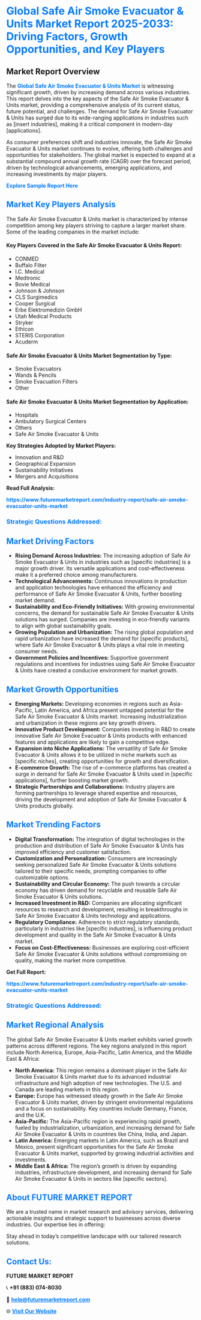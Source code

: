 <h1 style="color: #007BFF;">Global Safe Air Smoke Evacuator & Units Market Report 2025-2033: Driving Factors, Growth Opportunities, and Key Players</h1>

<section id="overview">
<h2>Market Report Overview</h2>
<p>The <a href="https://www.futuremarketreport.com/industry-report/safe-air-smoke-evacuator-units-market" style="color: #007BFF; text-decoration: none;"><strong>Global Safe Air Smoke Evacuator & Units Market</strong></a> is witnessing significant growth, driven by increasing demand across various industries. This report delves into the key aspects of the Safe Air Smoke Evacuator & Units market, providing a comprehensive analysis of its current status, future potential, and challenges. The demand for Safe Air Smoke Evacuator & Units has surged due to its wide-ranging applications in industries such as [insert industries], making it a critical component in modern-day [applications].</p>
<p>As consumer preferences shift and industries innovate, the Safe Air Smoke Evacuator & Units market continues to evolve, offering both challenges and opportunities for stakeholders. The global market is expected to expand at a substantial compound annual growth rate (CAGR) over the forecast period, driven by technological advancements, emerging applications, and increasing investments by major players.</p>
</section>

<section id="overview">
<p><a href="https://www.futuremarketreport.com/request-sample/reportId=127628" style="color: #007BFF; text-decoration: none;"><strong>Explore Sample Report Here</strong></a></p>
</section>

<section id="key-players">
<h2 style="color: #007BFF;">Market Key Players Analysis</h2>
<p>The Safe Air Smoke Evacuator & Units market is characterized by intense competition among key players striving to capture a larger market share. Some of the leading companies in the market include:</p>
<h4>Key Players Covered in the Safe Air Smoke Evacuator & Units Report:</h4>
<ul><li>CONMED</li><li>Buffalo Filter</li><li>I.C. Medical</li><li>Medtronic</li><li>Bovie Medical</li><li>Johnson &amp; Johnson</li><li>CLS Surgimedics</li><li>Cooper Surgical</li><li>Erbe Elektromedizin GmbH</li><li>Utah Medical Products</li><li>Stryker</li><li>Ethicon</li><li>STERIS Corporation</li><li>Acuderm</li></ul>
<h4>Safe Air Smoke Evacuator & Units Market Segmentation by Type:</h4>
<ul><li>Smoke Evacuators</li><li>Wands &amp; Pencils</li><li>Smoke Evacuation Filters</li><li>Other</li></ul>

<h4>Safe Air Smoke Evacuator & Units Market Segmentation by Application:</h4>
<ul><li>Hospitals</li><li>Ambulatory Surgical Centers</li><li>Others</li><li>Safe Air Smoke Evacuator &amp; Units</li></ul>
<p><strong>Key Strategies Adopted by Market Players:</strong></p>
<ul>
<li>Innovation and R&D</li>
<li>Geographical Expansion</li>
<li>Sustainability Initiatives</li>
<li>Mergers and Acquisitions</li>
</ul>
</section>

<section>
<p><strong>Read Full Analysis: </strong></p><a href="https://www.futuremarketreport.com/industry-report/safe-air-smoke-evacuator-units-market" style="color: #007BFF; text-decoration: none;"><strong>https://www.futuremarketreport.com/industry-report/safe-air-smoke-evacuator-units-market</strong></a>
<h3 style="color: #007BFF;">Strategic Questions Addressed:</h3>
</section>

<section id="driving-factors">
<h2 style="color: #007BFF;">Market Driving Factors</h2>
<ul>
<li><strong>Rising Demand Across Industries:</strong> The increasing adoption of Safe Air Smoke Evacuator & Units in industries such as [specific industries] is a major growth driver. Its versatile applications and cost-effectiveness make it a preferred choice among manufacturers.</li>
<li><strong>Technological Advancements:</strong> Continuous innovations in production and application technologies have enhanced the efficiency and performance of Safe Air Smoke Evacuator & Units, further boosting market demand.</li>
<li><strong>Sustainability and Eco-Friendly Initiatives:</strong> With growing environmental concerns, the demand for sustainable Safe Air Smoke Evacuator & Units solutions has surged. Companies are investing in eco-friendly variants to align with global sustainability goals.</li>
<li><strong>Growing Population and Urbanization:</strong> The rising global population and rapid urbanization have increased the demand for [specific products], where Safe Air Smoke Evacuator & Units plays a vital role in meeting consumer needs.</li>
<li><strong>Government Policies and Incentives:</strong> Supportive government regulations and incentives for industries using Safe Air Smoke Evacuator & Units have created a conducive environment for market growth.</li>
</ul>
</section>

<section id="growth-opportunities">
<h2 style="color: #007BFF;">Market Growth Opportunities</h2>
<ul>
<li><strong>Emerging Markets:</strong> Developing economies in regions such as Asia-Pacific, Latin America, and Africa present untapped potential for the Safe Air Smoke Evacuator & Units market. Increasing industrialization and urbanization in these regions are key growth drivers.</li>
<li><strong>Innovative Product Development:</strong> Companies investing in R&D to create innovative Safe Air Smoke Evacuator & Units products with enhanced features and applications are likely to gain a competitive edge.</li>
<li><strong>Expansion into Niche Applications:</strong> The versatility of Safe Air Smoke Evacuator & Units allows it to be utilized in niche markets such as [specific niches], creating opportunities for growth and diversification.</li>
<li><strong>E-commerce Growth:</strong> The rise of e-commerce platforms has created a surge in demand for Safe Air Smoke Evacuator & Units used in [specific applications], further boosting market growth.</li>
<li><strong>Strategic Partnerships and Collaborations:</strong> Industry players are forming partnerships to leverage shared expertise and resources, driving the development and adoption of Safe Air Smoke Evacuator & Units products globally.</li>
</ul>
</section>

<section id="trending-factors">
<h2 style="color: #007BFF;">Market Trending Factors</h2>
<ul>
<li><strong>Digital Transformation:</strong> The integration of digital technologies in the production and distribution of Safe Air Smoke Evacuator & Units has improved efficiency and customer satisfaction.</li>
<li><strong>Customization and Personalization:</strong> Consumers are increasingly seeking personalized Safe Air Smoke Evacuator & Units solutions tailored to their specific needs, prompting companies to offer customizable options.</li>
<li><strong>Sustainability and Circular Economy:</strong> The push towards a circular economy has driven demand for recyclable and reusable Safe Air Smoke Evacuator & Units solutions.</li>
<li><strong>Increased Investment in R&D:</strong> Companies are allocating significant resources to research and development, resulting in breakthroughs in Safe Air Smoke Evacuator & Units technology and applications.</li>
<li><strong>Regulatory Compliance:</strong> Adherence to strict regulatory standards, particularly in industries like [specific industries], is influencing product development and quality in the Safe Air Smoke Evacuator & Units market.</li>
<li><strong>Focus on Cost-Effectiveness:</strong> Businesses are exploring cost-efficient Safe Air Smoke Evacuator & Units solutions without compromising on quality, making the market more competitive.</li>
</ul>
</section>

<section>
<p><strong>Get Full Report: </strong></p><a href="https://www.futuremarketreport.com/industry-report/safe-air-smoke-evacuator-units-market" style="color: #007BFF; text-decoration: none;"><strong>https://www.futuremarketreport.com/industry-report/safe-air-smoke-evacuator-units-market</strong></a>
<h3 style="color: #007BFF;">Strategic Questions Addressed:</h3>
</section>


<section id="regional-analysis">
<h2 style="color: #007BFF;">Market Regional Analysis</h2>
<p>The global Safe Air Smoke Evacuator & Units market exhibits varied growth patterns across different regions. The key regions analyzed in this report include North America, Europe, Asia-Pacific, Latin America, and the Middle East & Africa:</p>
<ul>
<li><strong>North America:</strong> This region remains a dominant player in the Safe Air Smoke Evacuator & Units market due to its advanced industrial infrastructure and high adoption of new technologies. The U.S. and Canada are leading markets in this region.</li>
<li><strong>Europe:</strong> Europe has witnessed steady growth in the Safe Air Smoke Evacuator & Units market, driven by stringent environmental regulations and a focus on sustainability. Key countries include Germany, France, and the U.K.</li>
<li><strong>Asia-Pacific:</strong> The Asia-Pacific region is experiencing rapid growth, fueled by industrialization, urbanization, and increasing demand for Safe Air Smoke Evacuator & Units in countries like China, India, and Japan.</li>
<li><strong>Latin America:</strong> Emerging markets in Latin America, such as Brazil and Mexico, present significant opportunities for the Safe Air Smoke Evacuator & Units market, supported by growing industrial activities and investments.</li>
<li><strong>Middle East & Africa:</strong> The region’s growth is driven by expanding industries, infrastructure development, and increasing demand for Safe Air Smoke Evacuator & Units in sectors like [specific sectors].</li>
</ul>
</section>

<footer>
<h2 style="color: #007BFF;">About FUTURE MARKET REPORT</h2>
<p>We are a trusted name in market research and advisory services, delivering actionable insights and strategic support to businesses across diverse industries. Our expertise lies in offering:</p>

<p>Stay ahead in today’s competitive landscape with our tailored research solutions.</p>

<h2 style="color: #007BFF;">Contact Us:</h2>
<p><strong>FUTURE MARKET REPORT</strong></p>
<p>📞 <strong>+91 (883) 074-8030</strong></p>
<p>📧 <strong><a href="mailto:help@futuremarketreport.com" style="color: #007BFF;">help@futuremarketreport.com</a></strong></p>
<p>🌐 <strong><a href="https://www.futuremarketreport.com/" style="color: #007BFF;">Visit Our Website</a></strong></p>
</footer>